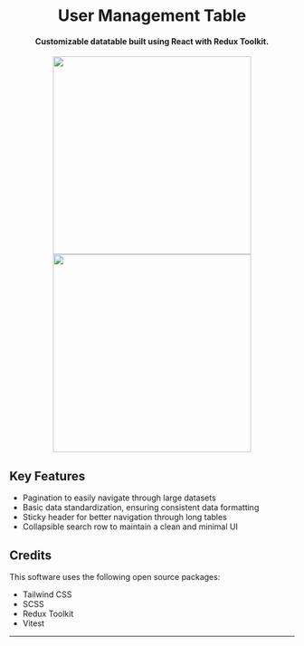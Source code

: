 
<h1 align="center">
User Management Table
</h1>

<h4 align="center">Customizable datatable built using React with Redux Toolkit.</h4>

<p align="center"> 
<img height="350px" src="https://github.com/user-attachments/assets/65c98e07-4a08-4fad-bbeb-c1d471fcf5fa" />
<img height="350px" src="https://github.com/user-attachments/assets/ac8fa9d1-f04d-4345-86fd-78027da3af80" />
</p>

## Key Features

* Pagination to easily navigate through large datasets
* Basic data standardization, ensuring consistent data formatting
* Sticky header for better navigation through long tables
* Collapsible search row to maintain a clean and minimal UI

## Credits

This software uses the following open source packages:

- Tailwind CSS
- SCSS
- Redux Toolkit
- Vitest


---
